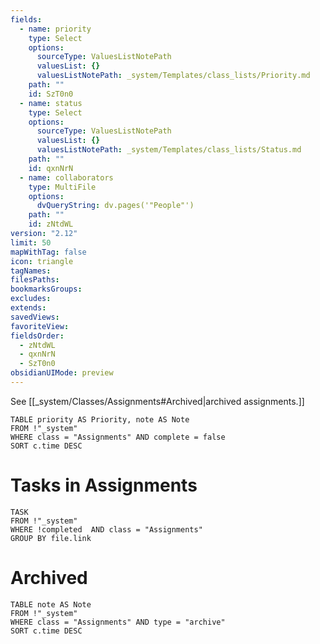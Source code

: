 ```yaml
---
fields:
  - name: priority
    type: Select
    options:
      sourceType: ValuesListNotePath
      valuesList: {}
      valuesListNotePath: _system/Templates/class_lists/Priority.md
    path: ""
    id: SzT0n0
  - name: status
    type: Select
    options:
      sourceType: ValuesListNotePath
      valuesList: {}
      valuesListNotePath: _system/Templates/class_lists/Status.md
    path: ""
    id: qxnNrN
  - name: collaborators
    type: MultiFile
    options:
      dvQueryString: dv.pages('"People"')
    path: ""
    id: zNtdWL
version: "2.12"
limit: 50
mapWithTag: false
icon: triangle
tagNames: 
filesPaths: 
bookmarksGroups: 
excludes: 
extends: 
savedViews: 
favoriteView: 
fieldsOrder:
  - zNtdWL
  - qxnNrN
  - SzT0n0
obsidianUIMode: preview
---
```

See [[_system/Classes/Assignments#Archived|archived assignments.]] 

```dataview
TABLE priority AS Priority, note AS Note
FROM !"_system"
WHERE class = "Assignments" AND complete = false
SORT c.time DESC
```


# Tasks in Assignments
```dataview
TASK
FROM !"_system"
WHERE !completed  AND class = "Assignments" 
GROUP BY file.link
```







# Archived  
```dataview
TABLE note AS Note
FROM !"_system"
WHERE class = "Assignments" AND type = "archive"
SORT c.time DESC
```


